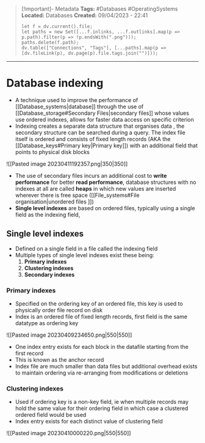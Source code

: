 > [!important]- Metadata
> **Tags:** #Databases #OperatingSystems 
> **Located:** Databases
> **Created:** 09/04/2023 - 22:41
> ```dataviewjs
> let f = dv.current().file;
> let paths = new Set([...f.inlinks, ...f.outlinks].map(p => p.path).filter(p => !p.endsWith(".png")));
> paths.delete(f.path);
> dv.table(["Connections", "Tags"], [...paths].map(p => [dv.fileLink(p), dv.page(p).file.tags.join("")]));
> ```

___
# Database indexing
- A technique used to improve the performance of [[Database_systems|database]] through the use of  [[Database_storage#Secondary Files|secondary files]] whose values use ordered indexes, allows for faster data access on specific criterion 
- Indexing creates a separate data structure that organises data , the secondary structure can be searched during a query. The index file itself is ordered and consists of fixed length records (AKA the [[Database_keys#Primary key|Primary key]]) with an additional field that points to physical disk blocks

![[Pasted image 20230411192357.png|350|350]]
- The use of secondary files incurs an additional cost to **write performance** for better **read performance**, database structures with no indexes at all are called **heaps** in which new values are inserted wherever there is free space ([[File_systems#File organisation|unordered files ]]) 
- **Single level indexes** are based on ordered files, typically using a single field as the indexing field, 
## Single level indexes
- Defined on a single field in a file called the indexing field
- Multiple types of single level indexes exist these being:
	1. **Primary indexes** 
	2. **Clustering indexes** 
	3. **Secondary indexes** 
### Primary indexes
- Specified on the ordering key of an ordered file, this key is used to physically order file record on disk
- Index is an ordered file of fixed length records, first field is the same datatype as ordering key 

![[Pasted image 20230409234650.png|550|550]]

- One index entry exists for each block in the datafile starting from the first record 
- This is known as the anchor record 
- Index file are much smaller than data files but additional overhead exists to maintain ordering via re-arranging from modifications or deletions

### Clustering indexes
- Used if ordering key is a non-key field, ie when multiple records may hold the same value for their ordering field  in which case a clustered ordered field would be used 
- Index entry exists for each distinct value of clustering field 

![[Pasted image 20230410000220.png|550|550]]
